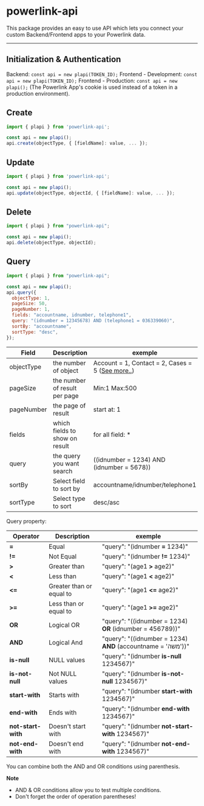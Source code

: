 # powerlink-api

This package provides an easy to use API which lets you connect your custom Backend/Frontend apps to your Powerlink data.

---

## Initialization & Authentication

Backend: `const api = new plapi(TOKEN_ID);`
Frontend - Development: `const api = new plapi(TOKEN_ID);`
Frontend - Production: `const api = new plapi();`
(The Powerlink App's cookie is used instead of a token in a production environment).

## Create

```js
import { plapi } from 'powerlink-api';

const api = new plapi();
api.create(objectType, { [fieldName]: value, ... });
```

## Update

```js
import { plapi } from 'powerlink-api';

const api = new plapi();
api.update(objectType, objectId, { [fieldName]: value, ... });
```

## Delete

```js
import { plapi } from "powerlink-api";

const api = new plapi();
api.delete(objectType, objectId);
```

## Query

```js
import { plapi } from "powerlink-api";

const api = new plapi();
api.query({
  objectType: 1,
  pageSize: 50,
  pageNumber: 1,
  fields: "accountname, idnumber, telephone1",
  query: "(idnumber = 12345678) AND (telephone1 = 036339060)",
  sortBy: "accountname",
  sortType: "desc",
});
```

| Field      | Description                    | exemple                                                                                                                                 |
| ---------- | ------------------------------ | --------------------------------------------------------------------------------------------------------------------------------------- |
| objectType | the number of object           | Account = 1, Contact = 2, Cases = 5 (<a href="https://api.powerlink.co.il/_common/viewrecordsystemsettings.aspx?oid=58">See more..</a>) |
| pageSize   | the number of result per page  | Min:1 Max:500                                                                                                                           |
| pageNumber | the page of result             | start at: 1                                                                                                                             |
| fields     | which fields to show on result | for all field: \*                                                                                                                       |
| query      | the query you want search      | ((idnumber = 1234) AND (idnumber = 5678))                                                                                               |
| sortBy     | Select field to sort by        | accountname/idnumber/telephone1                                                                                                         |
| sortType   | Select type to sort            | desc/asc                                                                                                                                |

Query property:

| Operator           | Description              | exemple                                                      |
| ------------------ | ------------------------ | ------------------------------------------------------------ |
| **=**              | Equal                    | "query": "(idnumber **=** 1234)"                             |
| **!=**             | Not Equal                | "query": "(idnumber **!=** 1234)"                            |
| **>**              | Greater than             | "query": "(age1 **>** age2)"                                 |
| **<**              | Less than                | "query": "(age1 **<** age2)"                                 |
| **<=**             | Greater than or equal to | "query": "(age1 **<=** age2)"                                |
| **>=**             | Less than or equal to    | "query": "(age1 **>=** age2)"                                |
| **OR**             | Logical OR               | "query": "((idnumber = 1234) **OR** (idnumber = 456789))"    |
| **AND**            | Logical And              | "query": "((idnumber = 1234) **AND** (accountname = 'משה'))" |
| **is-null**        | NULL values              | "query": "(idnumber **is-null** 1234567)"                    |
| **is-not-null**    | Not NULL values          | "query": "(idnumber **is-not-null** 1234567)"                |
| **start-with**     | Starts with              | "query": "(idnumber **start-with** 1234567)"                 |
| **end-with**       | Ends with                | "query": "(idnumber **end-with** 1234567)"                   |
| **not-start-with** | Doesn't start with       | "query": "(idnumber **not-start-with** 1234567)"             |
| **not-end-with**   | Doesn't end with         | "query": "(idnumber **not-end-with** 1234567)"               |

You can combine both the AND and OR conditions using parenthesis.

**Note**

- AND & OR conditions allow you to test multiple conditions.
- Don't forget the order of operation parentheses!
